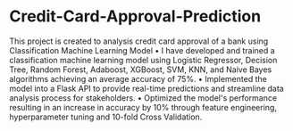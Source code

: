 # Credit-Card-Approval-Prediction
This project is created to analysis credit card approval of a bank using Classification Machine Learning Model
• I have	developed and trained a classification machine learning model using Logistic Regressor, Decision Tree, Random Forest, Adaboost, XGBoost, SVM, KNN, and Naive Bayes algorithms achieving an average accuracy of 75%.
•	Implemented the model into a Flask API to provide real-time predictions and streamline data analysis process for stakeholders.
•	Optimized the model's performance resulting in an increase in accuracy by 10% through feature engineering, hyperparameter tuning and 10-fold Cross Validation.

